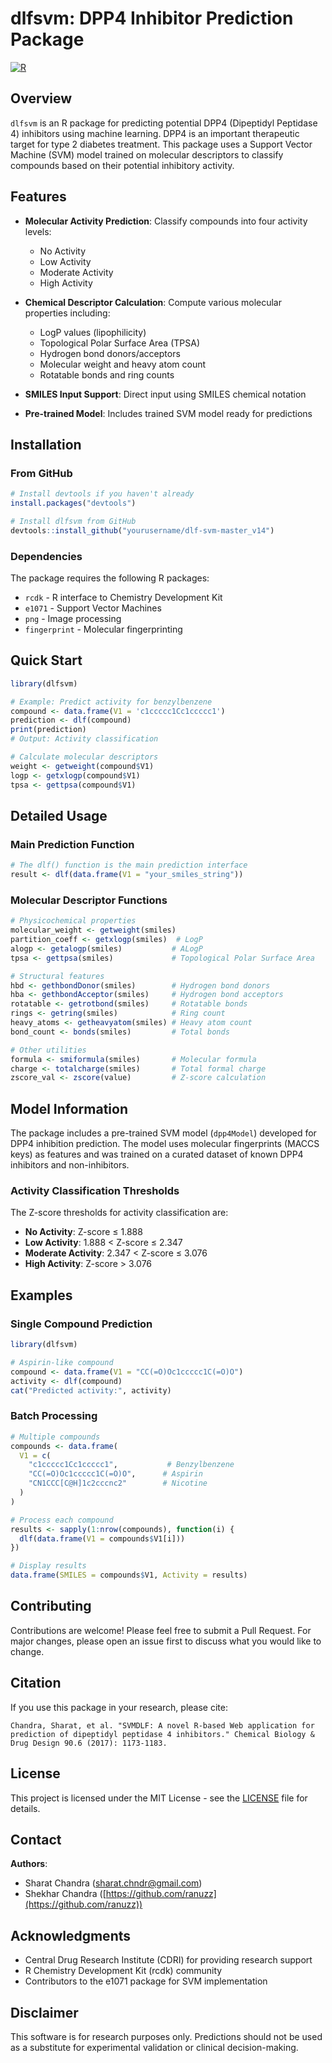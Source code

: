 # dlfsvm: DPP4 Inhibitor Prediction Package

[![R](https://img.shields.io/badge/R-%3E%3D2.10-blue)](https://www.r-project.org/)

## Overview

`dlfsvm` is an R package for predicting potential DPP4 (Dipeptidyl Peptidase 4) inhibitors using machine learning. DPP4 is an important therapeutic target for type 2 diabetes treatment. This package uses a Support Vector Machine (SVM) model trained on molecular descriptors to classify compounds based on their potential inhibitory activity.

## Features

- **Molecular Activity Prediction**: Classify compounds into four activity levels:
  - No Activity
  - Low Activity 
  - Moderate Activity
  - High Activity

- **Chemical Descriptor Calculation**: Compute various molecular properties including:
  - LogP values (lipophilicity)
  - Topological Polar Surface Area (TPSA)
  - Hydrogen bond donors/acceptors
  - Molecular weight and heavy atom count
  - Rotatable bonds and ring counts

- **SMILES Input Support**: Direct input using SMILES chemical notation
- **Pre-trained Model**: Includes trained SVM model ready for predictions

## Installation

### From GitHub

```r
# Install devtools if you haven't already
install.packages("devtools")

# Install dlfsvm from GitHub
devtools::install_github("yourusername/dlf-svm-master_v14")
```

### Dependencies

The package requires the following R packages:
- `rcdk` - R interface to Chemistry Development Kit
- `e1071` - Support Vector Machines
- `png` - Image processing
- `fingerprint` - Molecular fingerprinting

## Quick Start

```r
library(dlfsvm)

# Example: Predict activity for benzylbenzene
compound <- data.frame(V1 = 'c1ccccc1Cc1ccccc1')
prediction <- dlf(compound)
print(prediction)
# Output: Activity classification

# Calculate molecular descriptors
weight <- getweight(compound$V1)
logp <- getxlogp(compound$V1)
tpsa <- gettpsa(compound$V1)
```

## Detailed Usage

### Main Prediction Function

```r
# The dlf() function is the main prediction interface
result <- dlf(data.frame(V1 = "your_smiles_string"))
```

### Molecular Descriptor Functions

```r
# Physicochemical properties
molecular_weight <- getweight(smiles)
partition_coeff <- getxlogp(smiles)  # LogP
alogp <- getalogp(smiles)           # ALogP
tpsa <- gettpsa(smiles)             # Topological Polar Surface Area

# Structural features
hbd <- gethbondDonor(smiles)        # Hydrogen bond donors
hba <- gethbondAcceptor(smiles)     # Hydrogen bond acceptors
rotatable <- getrotbond(smiles)     # Rotatable bonds
rings <- getring(smiles)            # Ring count
heavy_atoms <- getheavyatom(smiles) # Heavy atom count
bond_count <- bonds(smiles)         # Total bonds

# Other utilities
formula <- smiformula(smiles)       # Molecular formula
charge <- totalcharge(smiles)       # Total formal charge
zscore_val <- zscore(value)         # Z-score calculation
```

## Model Information

The package includes a pre-trained SVM model (`dpp4Model`) developed for DPP4 inhibition prediction. The model uses molecular fingerprints (MACCS keys) as features and was trained on a curated dataset of known DPP4 inhibitors and non-inhibitors.

### Activity Classification Thresholds

The Z-score thresholds for activity classification are:
- **No Activity**: Z-score ≤ 1.888
- **Low Activity**: 1.888 < Z-score ≤ 2.347
- **Moderate Activity**: 2.347 < Z-score ≤ 3.076
- **High Activity**: Z-score > 3.076

## Examples

### Single Compound Prediction

```r
library(dlfsvm)

# Aspirin-like compound
compound <- data.frame(V1 = "CC(=O)Oc1ccccc1C(=O)O")
activity <- dlf(compound)
cat("Predicted activity:", activity)
```

### Batch Processing

```r
# Multiple compounds
compounds <- data.frame(
  V1 = c(
    "c1ccccc1Cc1ccccc1",           # Benzylbenzene
    "CC(=O)Oc1ccccc1C(=O)O",      # Aspirin
    "CN1CCC[C@H]1c2cccnc2"        # Nicotine
  )
)

# Process each compound
results <- sapply(1:nrow(compounds), function(i) {
  dlf(data.frame(V1 = compounds$V1[i]))
})

# Display results
data.frame(SMILES = compounds$V1, Activity = results)
```

## Contributing

Contributions are welcome! Please feel free to submit a Pull Request. For major changes, please open an issue first to discuss what you would like to change.

## Citation

If you use this package in your research, please cite:

```
Chandra, Sharat, et al. "SVMDLF: A novel R-based Web application for prediction of dipeptidyl peptidase 4 inhibitors." Chemical Biology & Drug Design 90.6 (2017): 1173-1183.

```

## License

This project is licensed under the MIT License - see the [LICENSE](LICENSE) file for details.

## Contact

**Authors**: 
- Sharat Chandra (sharat.chndr@gmail.com)
- Shekhar Chandra ([https://github.com/ranuzz](https://github.com/ranuzz))

## Acknowledgments

- Central Drug Research Institute (CDRI) for providing research support
- R Chemistry Development Kit (rcdk) community
- Contributors to the e1071 package for SVM implementation

## Disclaimer

This software is for research purposes only. Predictions should not be used as a substitute for experimental validation or clinical decision-making.